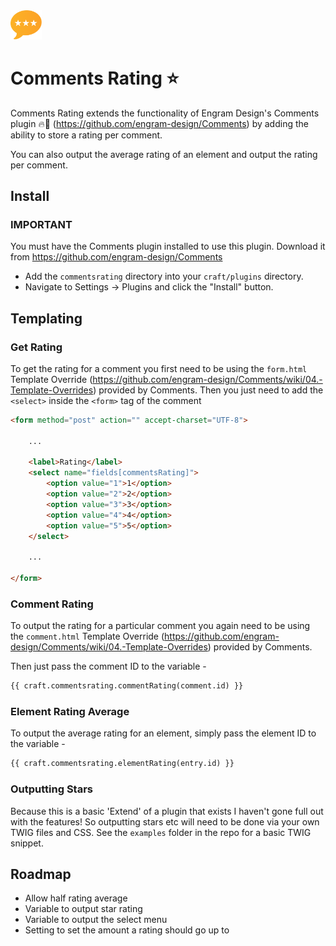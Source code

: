 <img src="https://github.com/bymayo/comments-rating/raw/master/screenshots/icon.png" width="50">

# Comments Rating :star:

Comments Rating extends the functionality of Engram Design's Comments plugin :fire::100: (https://github.com/engram-design/Comments) by adding the ability to store a rating per comment.

You can also output the average rating of an element and output the rating per comment.

## Install

### IMPORTANT

You must have the Comments plugin installed to use this plugin. Download it from https://github.com/engram-design/Comments

- Add the `commentsrating` directory into your `craft/plugins` directory.
- Navigate to Settings -> Plugins and click the "Install" button.

## Templating

### Get Rating

To get the rating for a comment you first need to be using the `form.html` Template Override (https://github.com/engram-design/Comments/wiki/04.-Template-Overrides) provided by Comments. Then you just need to add the `<select>` inside the `<form>` tag of the comment

```HTML
<form method="post" action="" accept-charset="UTF-8">

	...
	
	<label>Rating</label>
	<select name="fields[commentsRating]">
		<option value="1">1</option>
		<option value="2">2</option>
		<option value="3">3</option>
		<option value="4">4</option>
		<option value="5">5</option>
	</select>
	
	...
	
</form>
```

### Comment Rating

To output the rating for a particular comment you again need to be using the `comment.html` Template Override (https://github.com/engram-design/Comments/wiki/04.-Template-Overrides) provided by Comments.

Then just pass the comment ID to the variable -

```HTML
{{ craft.commentsrating.commentRating(comment.id) }}
```

### Element Rating Average

To output the average rating for an element, simply pass the element ID to the variable - 

```HTML
{{ craft.commentsrating.elementRating(entry.id) }}
```

### Outputting Stars

Because this is a basic 'Extend' of a plugin that exists I haven't gone full out with the features! So outputting stars etc will need to be done via your own TWIG files and CSS. See the `examples` folder in the repo for a basic TWIG snippet.

## Roadmap

- Allow half rating average
- Variable to output star rating
- Variable to output the select menu
- Setting to set the amount a rating should go up to
